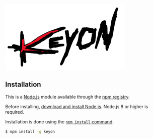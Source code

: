 [![Keyon Logo](https://raw.githubusercontent.com/keyonjs/keyon/master/docs/logo.png)](https://keyon.io/)


## Installation

This is a [Node.js](https://nodejs.org/en/) module available through the
[npm registry](https://www.npmjs.com/).

Before installing, [download and install Node.js](https://nodejs.org/en/download/).
Node.js 8 or higher is required.

Installation is done using the
[`npm install` command](https://docs.npmjs.com/getting-started/installing-npm-packages-locally):

```bash
$ npm install -g keyon
```
